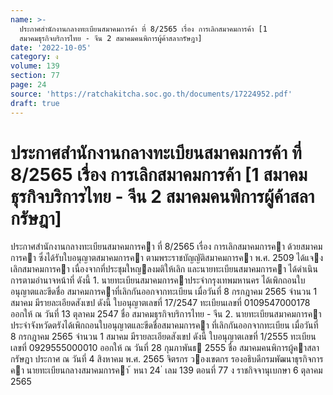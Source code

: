 ```yaml
---
name: >-
  ประกาศสำนักงานกลางทะเบียนสมาคมการค้า ที่ 8/2565 เรื่อง การเลิกสมาคมการค้า [1
  สมาคมธุรกิจบริการไทย - จีน 2 สมาคมคนพิการผู้ค้าสลากรัษฎา]
date: '2022-10-05'
category: ง
volume: 139
section: 77
page: 24
source: 'https://ratchakitcha.soc.go.th/documents/17224952.pdf'
draft: true
---
```


# ประกาศสำนักงานกลางทะเบียนสมาคมการค้า ที่ 8/2565 เรื่อง การเลิกสมาคมการค้า [1 สมาคมธุรกิจบริการไทย - จีน 2 สมาคมคนพิการผู้ค้าสลากรัษฎา]

ประกาศสํานักงานกลางทะเบียนสมาคมการคา ที่ 8/2565 เรื่อง การเลิกสมาคมการคา ด้วยสมาคมการคา ซึ่งได้รับใบอนุญาตสมาคมการคา ตามพระราชบัญญัติสมาคมการคา พ.ศ. 2509 ได้แจงเลิกสมาคมการคา เนื่องจากที่ประชุมใหญลงมติให้เลิก และนายทะเบียนสมาคมการคา ได้ดําเนินการตามอํานาจหน้าที่ ดังนี้ 1. นายทะเบียนสมาคมการคาประจํากรุงเทพมหานคร ได้เพิกถอนใบอนุญาตและขีดชื่อ สมาคมการคาที่เลิกกันออกจากทะเบียน เมื่อวันที่ 8 กรกฎาคม 2565 จํานวน 1 สมาคม มีรายละเอียดสังเขป ดังนี้ ใบอนุญาตเลขที่ 17/2547 ทะเบียนเลขที่ 0109547000178 ออกให้ ณ วันที่ 13 ตุลาคม 2547 ชื่อ สมาคมธุรกิจบริการไทย - จีน 2. นายทะเบียนสมาคมการคาประจําจังหวัดตรังได้เพิกถอนใบอนุญาตและขีดชื่อสมาคมการคา ที่เลิกกันออกจากทะเบียน เมื่อวันที่ 8 กรกฎาคม 2565 จํานวน 1 สมาคม มีรายละเอียดสังเขป ดังนี้ ใบอนุญาตเลขที่ 1/2555 ทะเบียนเลขที่ 0929555000010 ออกให้ ณ วันที่ 28 กุมภาพันธ 2555 ชื่อ สมาคมคนพิการผู้คาสลากรัษฎา ประกาศ ณ วันที่ 4 สิงหาคม พ.ศ. 2565 จิตรกร วองเขตกร รองอธิบดีกรมพัฒนาธุรกิจการคา นายทะเบียนกลางสมาคมการคา ้ หนา 24 ่ เลม 139 ตอนที่ 77 ง ราชกิจจานุเบกษา 6 ตุลาคม 2565
